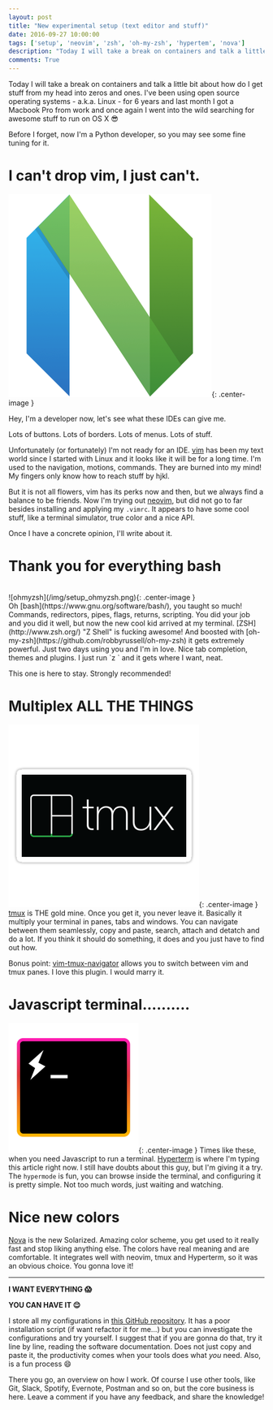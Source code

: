```yaml
---
layout: post
title: "New experimental setup (text editor and stuff)"
date: 2016-09-27 10:00:00
tags: ['setup', 'neovim', 'zsh', 'oh-my-zsh', 'hypertem', 'nova']
description: "Today I will take a break on containers and talk a little bit about how do I get stuff from my head into zeros and ones. I've been using open source operating systems - a.k.a. Linux - for 6 years and last month I got a Macbook Pro from work and once again I went into the wild searching for awesome stuff to run on OS X."
comments: True
---
```


Today I will take a break on containers and talk a little bit about how do I get stuff from my head into zeros and ones. I've been using open source operating systems - a.k.a. Linux - for 6 years and last month I got a Macbook Pro from work and once again I went into the wild searching for awesome stuff to run on OS X :sunglasses:

Before I forget, now I'm a Python developer, so you may see some fine tuning for it.

# I can't drop vim, I just can't.
![neovim](/img/setup_neovim.png){: .center-image }

Hey, I'm a developer now, let's see what these IDEs can give me.

Lots of buttons. Lots of borders. Lots of menus. Lots of stuff.

Unfortunately (or fortunately) I'm not ready for an IDE. [vim](http://www.vim.org/) has been my text world since I started with Linux and it looks like it will be for a long time. I'm used to the navigation, motions, commands. They are burned into my mind! My fingers only know how to reach stuff by hjkl.    

But it is not all flowers, vim has its perks now and then, but we always find a balance to be friends. Now I'm trying out [neovim](https://neovim.io/), but did not go to far besides installing and applying my `.vimrc`. It appears to have some cool stuff, like a terminal simulator, true color and a nice API.    

Once I have a concrete opinion, I'll write about it.

# Thank you for everything bash
<br>
![ohmyzsh](/img/setup_ohmyzsh.png){: .center-image }
<br>
Oh [bash](https://www.gnu.org/software/bash/), you taught so much! Commands, redirectors, pipes, flags, returns, scripting. You did your job and you did it well, but now the new cool kid arrived at my terminal. [ZSH](http://www.zsh.org/) "Z Shell" is fucking awesome! And boosted with [oh-my-zsh](https://github.com/robbyrussell/oh-my-zsh) it gets extremely powerful. Just two days using you and I'm in love. Nice tab completion, themes and plugins. I just run `z <one-or-few-chars> <tab>` and it gets where I want, neat.

This one is here to stay. Strongly recommended!

# Multiplex ALL THE THINGS
![tmux](/img/setup_tmux.png){: .center-image }
[tmux](https://tmux.github.io/) is THE gold mine. Once you get it, you never leave it. Basically it multiply your terminal in panes, tabs and windows. You can navigate between them seamlessly, copy and paste, search, attach and detatch and do a lot. If you think it should do something, it does and you just have to find out how.

Bonus point: [vim-tmux-navigator](https://github.com/christoomey/vim-tmux-navigator) allows you to switch between vim and tmux panes. I love this plugin. I would marry it.

# Javascript terminal..........
![hyperterm](/img/setup_hyperterm.png){: .center-image }
Times like these, when you need Javascript to run a terminal. [Hyperterm](https://hyperterm.org/) is where I'm typing this article right now. I still have doubts about this guy, but I'm giving it a try. The `hypermode` is fun, you can browse inside the terminal, and configuring it is pretty simple. Not too much words, just waiting and watching.

# Nice new colors
[Nova](http://www.trevordmiller.com/nova/) is the new Solarized. Amazing color scheme, you get used to it really fast and stop liking anything else. The colors have real meaning and are comfortable. It integrates well with neovim, tmux and Hyperterm, so it was an obvious choice. You gonna love it!

---

**I WANT EVERYTHING :scream:** 

**YOU CAN HAVE IT :relieved:**

I store all my configurations in [this GitHub repository](https://github.com/jonatasbaldin/dotfiles). It has a poor installation script (if want refactor it for me...) but you can investigate the configurations and try yourself. I suggest that if you are gonna do that, try it line by line, reading the software documentation. Does not just copy and paste it, the productivity comes when your tools does what *you* need. Also, is a fun process :smile:

There you go, an overview on how I work. Of course I use other tools, like Git, Slack, Spotify, Evernote, Postman and so on, but the core business is here. Leave a comment if you have any feedback, and share the knowledge!
